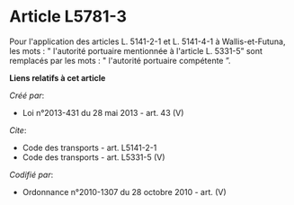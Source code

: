 # Article L5781-3

Pour l'application des articles L. 5141-2-1 et L. 5141-4-1 à Wallis-et-Futuna, les mots : " l'autorité portuaire mentionnée à
l'article L. 5331-5” sont remplacés par les mots : " l'autorité portuaire compétente ”.

**Liens relatifs à cet article**

_Créé par_:

  - Loi n°2013-431 du 28 mai 2013 - art. 43 (V)

_Cite_:

  - Code des transports - art. L5141-2-1
  - Code des transports - art. L5331-5 (V)

_Codifié par_:

  - Ordonnance n°2010-1307 du 28 octobre 2010 - art. (V)
